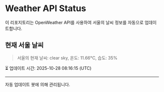 
# Weather API Status

이 리포지토리는 OpenWeather API를 사용하여 서울의 날씨 정보를 자동으로 업데이트합니다.

## 현재 서울 날씨
> 서울의 현재 날씨: clear sky, 온도: 11.66°C, 습도: 35%

⏳ 업데이트 시간: 2025-10-28 08:16:15 (UTC)

---
자동 업데이트 봇에 의해 관리됩니다.
